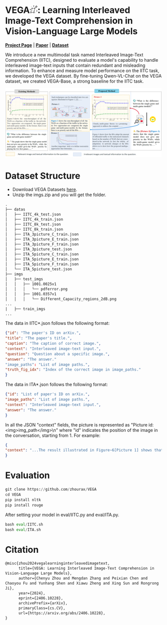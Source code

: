 # VEGA<img src="assets/lyra.png" alt="Icon" width="25" height="25">: Learning Interleaved Image-Text Comprehension in Vision-Language Large Models

**[Project Page](https://zhourax.github.io/VEGA/)** | **[Paper](https://arxiv.org/pdf/2406.10228)** | **[Dataset](https://huggingface.co/datasets/zhourax977/VEGA)**

We introduce a new multimodal task named Interleaved Image-Text Comprehension (IITC), designed to evaluate a model's capability to handle interleaved image-text inputs that contain redundant and misleading information. To enhance and measure model performance on the IITC task, we developed the VEGA dataset. By fine-tuning Qwen-VL-Chat on the VEGA dataset, we created VEGA-Base, a strong baseline for the IITC task.

![](assets/intro.png)

# Dataset Structure

- Download VEGA Datasets [here](https://huggingface.co/datasets/zhourax977/VEGA).
- Unzip the imgs.zip and you will get the folder.

```
.
├── datas
│   ├── IITC_4k_test.json
│   ├── IITC_4k_train.json
│   ├── IITC_8k_test.json
│   ├── IITC_8k_train.json
│   ├── ITA_3picture_C_train.json
│   ├── ITA_3picture_E_train.json
│   ├── ITA_3picture_F_train.json
│   ├── ITA_3picture_test.json
│   ├── ITA_5picture_C_train.json
│   ├── ITA_5picture_E_train.json
│   ├── ITA_5picture_F_train.json
│   └── ITA_5picture_test.json
├── imgs
│   ├── test_imgs
│   │   ├── 1001.0025v1
│   │   │   └── pdferror.png
│   │   ├── 1001.0357v1
│   │   │   └── Different_Capacity_regions_2dB.png
...
|   ├── train_imgs
...
```

The data in IITC*.json follows the following format:

```json
{"id": "The paper's ID on arXiv.", 
"title": "The paper's title.", 
"caption": "The caption of correct image.",
"context": "Interleaved image-text input.",
"question": "Question about a specific image.", 
"answer": "The answer."
"image_paths": "List of image paths.",
"truth_fig_idx": "Index of the correct image in image_paths."
}
```

The data in ITA*.json follows the following format:

```json
{"id": "List of paper's ID on arXiv.", 
"image_paths": "List of image paths.", 
"context": "Interleaved image-text input.", 
"answer": "The answer."
}
```

In all the JSON "context" fields, the picture is represented as "Picture id: \<img\>img_path\<\/img\>\n" where "id" indicates the position of the image in the conversation, starting from 1. For example:


```json
{
"context": "...The result illustrated in Figure~6[Picture 1] shows that the proposed network extracting patches features separately performs significantly better than previous methods extracting patches feature together.\nPicture 1: <img>test_imgs/1803.06598v1/Figs/stack_LAN.png</img>\nFigure. 6 Picture 2: <img>test_imgs/1803.06598v1/Figs/SIR_VS_CR_curve.png</img>\nFigure. 7...", 
}
```

# Evaluation

```python
git clone https://github.com/zhourax/VEGA
cd VEGA
pip install nltk
pip install rouge
```

 After setting your model in eval/IITC.py and eval/ITA.py.

```python
bash eval/IITC.sh
bash eval/ITA.sh
```

# Citation
```
@misc{zhou2024vegalearninginterleavedimagetext,
      title={VEGA: Learning Interleaved Image-Text Comprehension in Vision-Language Large Models}, 
      author={Chenyu Zhou and Mengdan Zhang and Peixian Chen and Chaoyou Fu and Yunhang Shen and Xiawu Zheng and Xing Sun and Rongrong Ji},
      year={2024},
      eprint={2406.10228},
      archivePrefix={arXiv},
      primaryClass={cs.CV},
      url={https://arxiv.org/abs/2406.10228}, 
}
```
